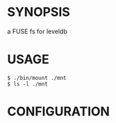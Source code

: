 # SYNOPSIS
a FUSE fs for leveldb

# USAGE

```
$ ./bin/mount ./mnt
$ ls -l ./mnt
```

# CONFIGURATION
